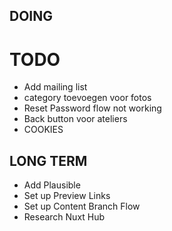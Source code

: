 ## DOING


# TODO
- Add mailing list
- category toevoegen voor fotos
- Reset Password flow not working
- Back button voor ateliers
- COOKIES



## LONG TERM
- Add Plausible
- Set up Preview Links
- Set up Content Branch Flow
- Research Nuxt Hub

